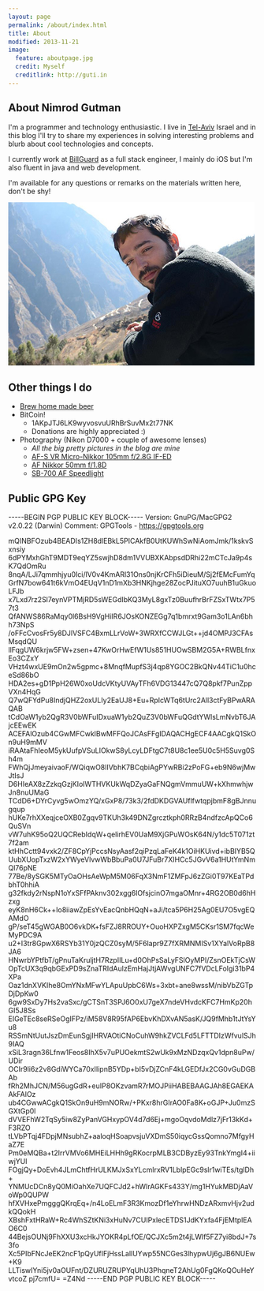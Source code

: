 ```yaml
---
layout: page
permalink: /about/index.html
title: About
modified: 2013-11-21
image:
  feature: aboutpage.jpg
  credit: Myself
  creditlink: http://guti.in
---
```


## About Nimrod Gutman
I'm a programmer and technology enthusiastic.
I live in [Tel-Aviv](https://www.google.com/maps/preview#!q=Tel+Aviv%2C+Israel) Israel and in this blog I'll try to share my experiences in solving interesting problems and blurb about cool technologies and concepts.

I currently work at [BillGuard](http://www.billguard.com) as a full stack engineer, I mainly do iOS but I'm also fluent in java and web development.

I'm available for any questions or remarks on the materials written here, don't be shy!

<div class="text-center">
    <img src="/images/guti.jpg" class="img-thumbnail" alt="Guti">
</div>


## Other things I do
* [Brew home made beer](http://geverbeer.com)
* BitCoin!
    * 1AKpJTJ6LK9wyvosvuURhBrSuvMx2t77NK
    * Donations are highly appreciated :)
* Photography (Nikon D7000 + couple of awesome lenses)
    * _All the big pretty pictures in the blog are mine_
    * [AF-S VR Micro-Nikkor 105mm f/2.8G IF-ED](http://www.nikonusa.com/en/Nikon-Products/Product/Camera-Lenses/2160/AF-S-VR-Micro-NIKKOR-105mm-f%252F2.8G-IF-ED.html)
    * [AF Nikkor 50mm f/1.8D](http://www.nikonusa.com/en/Nikon-Products/Product/Camera-Lenses/2137/AF-Nikkor-50mm-f%252F1.8D.html)
    * [SB-700 AF Speedlight](http://www.nikonusa.com/en/Nikon-Products/Product/Flashes/4808/SB-700-AF-Speedlight.html)

## Public GPG Key
-----BEGIN PGP PUBLIC KEY BLOCK-----
Version: GnuPG/MacGPG2 v2.0.22 (Darwin)
Comment: GPGTools - https://gpgtools.org

mQINBFOzub4BEADIs1ZH8dlEBkL5PICAkfB0UtKUWhSwNiAomJmk/1kskvSxnsiy
6dPYMxhGhT9MDT9eqYZ5swjhD8dm1VVUBXKAbpsdDRhi22mCTcJa9p4sK7QdOmRu
8nqA/LJi7qmmhjyu0Ici/lV0v4KmARl31Ons0njKrCFh5iDieuM/Sj2fEMcFumYq
GrfN7bow641t6kVmO4EUqV1nD1mXb3HNKjhge28ZocPJituXO7uuhB1uGkuoLFJb
x7Lxd7rz2Sl7eynVPTMjRD5sWEGdIbKQ3MyL8gxTz0BuufhrBrFZSxTWtx7P57t3
QfANWS86RaMqy0l6BsH9VgHiIR6JOsKONZEGg7q1bmrxt9Gam3o1LAn6bhh73NpS
/oFFcCvosFr5y8DJlVSFC4BxmLLrVoW+3WRXfCCWJLGt++jd4OMPJ3CFAsMsqdQU
llFqgUW6krjw5FW+zsen+47KwOrHwEfW1Us851HUOwSBM2G5A+RWBLfnxEo3CZxY
VHzt4wxUE9mOn2w5gpmc+8MnqfMupfS3j4qp8YGOC2BkQNv44TiC1u0hceSd86bO
HDA2es+gD1PpH26W0xoUdcVKtyUVAyTFh6VDG13447cQ7Q8pkf7PunZppVXn4HqG
Q7wQFYdPu8IndjQHZ2oxULIy2EaUJ8+Eu+RpIcWTq6tUrc2All3ctFyBPwARAQAB
tCdOaW1yb2QgR3V0bWFuIDxuaW1yb2QuZ3V0bWFuQGdtYWlsLmNvbT6JAjcEEwEK
ACEFAlOzub4CGwMFCwkIBwMFFQoJCAsFFgIDAQACHgECF4AACgkQ1SkOn9uH9mMV
iRAAtaFhIeoM5ykUufpVSuLIOkwS8yLcyLDFtgC7t8U8c1ee5U0c5H5Suvg0Sh4m
FWhQjJmeyaivaoF/WQiqwO8lIVbhK7BCqbiAgPYwRBi2zPoFG+eb9N6wjMwJtIsJ
D6HIeAX8zZzkqGzjKIoIWTHVKUkWqDZyaGaFNQgmVmmuUW+kXhmwhjwJn8nuUMaG
TCdD6+DYrCyvg5wOmzYQ/xGxP8/73k3/2fdDKDGVAUflfwtqpjbmF8gBJnnugqup
hUKe7rhXXeqjceOXB0Zgqv9TKUh3k49DNZgrcztkph0RRzB4ndfzcApQCo6QuSVn
vW7uhK95oQ2UQCRebIdqW+qelirhEV0UaM9XjGPuWOsK64N/y1dc5T071zt7f2am
ktHhCctt94vxk2/ZF8CpYjPccsNsyAasf2qiPzqLaFeK4k1OiHKUivd+ibBIYB5Q
UubXUopTxzW2xYWyeVlvwWbBbuPa0U7JFuBr7XIHCc5JGvV6a1HUtYmNmQl76pNE
77Be/8ySGK5MTyOaOHsAeWpM5M06FqX3NmF1ZMFpJ6zZGi0T97KEaTPdbhT0hhiA
g32fkdy2rNspN1oYxSFfPAknv302xgg6lOfsjcinO7mgaOMnr+4RG2OB0d6hHzxg
eyK8nH6Ck++Io8iiawZpEsYvEacQnbHQqN+aJi/tca5P6H25Ag0EU7O5vgEQAMdO
gP/seT45gWGAB0O6vkDK+fsFZJ8RROUY+OuoHXPZxgM5CKsr1SM7fqcWeMyPDC9A
u2+I3tr8GpwX6RSYb31Y0jzQCZ0syM/5F6lapr9Z7fXRMNMISv1XYalVoRpB8JA6
HNwrbYPtfbT/gPnuTaKruljtH7RzpIILu+d0OhPsSaLyFSlOyMPI/ZsnOEkTjCsW
OpTcUX3q9qbGExPD9sZnaTRIdAulzEmHajJtjAWvgUNFC7fVDcLFoIgi31bP4XPa
Oaz1dnXVKIhe8OmYNxMFwYLApuUpbC6Ws+3xbt+ane8wssM/nibVbZGTpDjDpKw0
6gw9SxDy7Hs2vaSxc/gCTSnT3SPJ6O0xU7geX7ndeVHvdcKFC7HmKp20hGI5J8Ss
EIGeTEc8seRSeOgIFPz/iM58V8R95fAP6EbvKhDXvAN5asK/JQ9fMhb1tJtYsYu8
RSSmNtUutJszDmEunSgjIHRVAOtiCNoCuhW9hkZVCLFd5LFTTDIzWfvulSJh9IAQ
xSiL3ragn36Lfnw1Feos8IhX5v7uPUOekmtS2wUk9xMzNDzqxQv1dpn8uPw/UDir
OCIr9li6z2v8GdiWYCa70xIIipnB5YDp+bI5vDjZCnF4kLGEDfJx2CG0vGuDGBAb
fRh2MhJCN/M56ugGdR+euIP8OKzvamR7rMOJPiiHABEBAAGJAh8EGAEKAAkFAlOz
ub4CGwwACgkQ1SkOn9uH9mNORw/+PKxr8hrGIrAO0Fa8K+oGJP+Ju0mzSGXtGp0l
dVVEFhW2TqSy5iw8ZyPanVGHxypOV4d7d6Ej+mgoOqvdoMdlz7jFr13kKd+F3RZO
tLVbPTqj4FDpjMNsubhZ+aaloqHSoapvsjuVXDmS50iqycGssQomno7MfgyHaZ7E
Pm0eMQBa+t2IrrVMVo6MHEiLHHh9gRKocrpMLB3CDByzEy93TnkYmgI4+iiwjYUl
FOgjQy+DoEvh4JLmChtfHrULKMJxSxYLcmlrxRV1LblpEGc9slr1wiTEs/tglDh+
YNMUcDCn8yQ0MiOahXe7UQFCJd2+hWIrAGKFs433Y/mg1HYukMBDjAaVoWp0QUPW
hfXVHxePmgggQKrqEq+/n4LoELmF3R3KmozDf1eYhrwHNDzARxmvHjv2udkQQokH
XBshFxtHRaW+Rc4WhSZtKNi3xHuNv7CUIPxlecETDS1JdKYxfa4FjEMtplEAO6C0
44BejsOUNj9FhXXU3xcHkJYOKR4pLfOE/QCJXc5m2t4jLWlf5FZ7yi8bdJ+7s3fo
Xc5PIbFNcJeEK2ncF1pQyUfIFjHssLallUYwp55NCGes3lhypwUj6gJB6NUEw+K9
LLTiswIYni5jv0aOUFnt/DZURUZRUPYqUhU3PhqneT2AhUg0FgQKoQOuHeYvtcoZ
pj7cmfU=
=Z4Nd
-----END PGP PUBLIC KEY BLOCK-----

